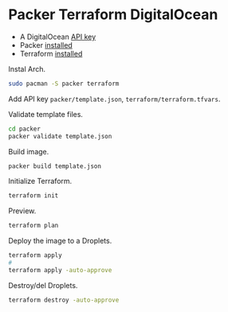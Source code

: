 # Packer Terraform DigitalOcean

- A DigitalOcean [API key](https://www.digitalocean.com/docs/api/create-personal-access-token/)
- Packer [installed](https://www.packer.io/intro/getting-started/install.html)
- Terraform [installed](https://learn.hashicorp.com/terraform/getting-started/install.html)

Instal Arch.

```bash
sudo pacman -S packer terraform
```

Add API key `packer/template.json`, `terraform/terraform.tfvars`.

Validate template files.

```bash
cd packer
packer validate template.json
```

Build image.

```bash
packer build template.json
```

Initialize Terraform.

```bash
terraform init
```

Preview.

```bash
terraform plan
```

Deploy the image to a Droplets.

```bash
terraform apply
#
terraform apply -auto-approve
```

Destroy/del Droplets.

```bash
terraform destroy -auto-approve
```
